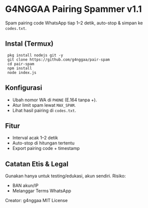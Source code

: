 # G4NGGAA Pairing Spammer v1.1

Spam pairing code WhatsApp tiap 1–2 detik, auto-stop & simpan ke `codes.txt`.

## Instal (Termux)
```shell
 pkg install nodejs git -y
 git clone https://github.com/g4nggaa/pair-spam
 cd pair-spam
 npm install
 node index.js
```
 
## Konfigurasi

- Ubah nomor WA di `PHONE` (E.164 tanpa +).
- Atur limit spam lewat `MAX_SPAM`.
- Lihat hasil pairing di `codes.txt`.

## Fitur

- Interval acak 1–2 detik
- Auto-stop di hitungan tertentu
- Export pairing code + timestamp

## Catatan Etis & Legal

Gunakan hanya untuk testing/edukasi, akun sendiri. Risiko:
- BAN akun/IP
- Melanggar Terms WhatsApp

Creator: g4nggaa
MIT License
